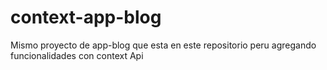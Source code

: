 # context-app-blog
Mismo proyecto de app-blog que esta en este repositorio peru agregando funcionalidades con context Api
